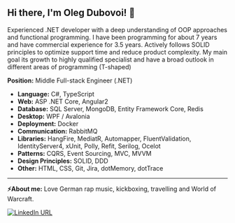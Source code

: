 ## **Hi there, I'm Oleg Dubovoi!** 👋


Experienced .NET developer with a deep understanding of OOP approaches and functional programming. I have been programming for about 7 years and have commercial experience for 3.5 years. Actively follows SOLID principles to optimize support time and reduce product complexity. My main goal its growth to highly qualified specialist and have a broad outlook in different areas of programming (T-shaped)

**Position:** Middle Full-stack Engineer (.NET)

- **Language:** C#, TypeScript
- **Web:** ASP .NET Core, Angular2
- **Database:** SQL Server, MongoDB, Entity Framework Core, Redis
- **Desktop:** WPF / Avalonia
- **Deployment:** Docker
- **Communication:** RabbitMQ
- **Libraries:** HangFire, MediatR, Automapper, FluentValidation, IdentityServer4, xUnit,
Polly, Refit, Serilog, Ocelot
- **Patterns:** CQRS, Event Sourcing, MVC, MVVM
- **Design Principles:** SOLID, DDD
- **Other:** HTML, CSS, Git, Jira, dotMemory, dotTrace

<hr/>

**⚡About me:** Love German rap music, kickboxing, travelling and World of Warcraft.

[![LinkedIn URL](https://img.shields.io/badge/LinkedIn-Connect-blue?logo=linkedin&style=for-the-badge)](https://www.linkedin.com/in/empiree)
